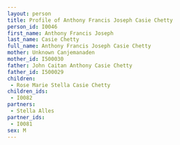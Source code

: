 ```yaml
---
layout: person
title: Profile of Anthony Francis Joseph Casie Chetty
person_id: I0046
first_name: Anthony Francis Joseph
last_name: Casie Chetty
full_name: Anthony Francis Joseph Casie Chetty
mother: Unknown Canjemanaden
mother_id: I500030
father: John Caitan Anthony Casie Chetty
father_id: I500029
children:
 - Rose Marie Stella Casie Chetty
children_ids:
 - I0082
partners:
 - Stella Alles
partner_ids:
 - I0081
sex: M
---
```


